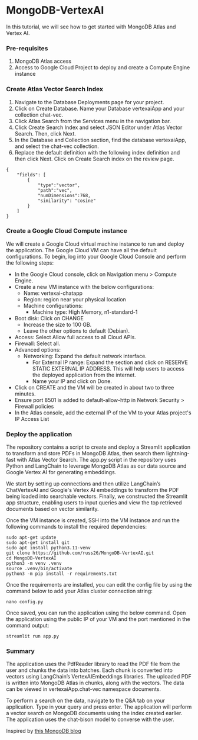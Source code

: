 # MongoDB-VertexAI
In this tutorial, we will see how to get started with MongoDB Atlas and Vertex AI.

### Pre-requisites
1. MongoDB Atlas access
2. Access to Google Cloud Project to deploy and create a Compute Engine instance

### Create Atlas Vector Search Index
1. Navigate to the Database Deployments page for your project.
2. Click on Create Database. Name your Database vertexaiApp and your collection chat-vec.
3. Click Atlas Search from the Services menu in the navigation bar.
4. Click Create Search Index and select JSON Editor under Atlas Vector Search. Then, click Next.
5. In the Database and Collection section, find the database vertexaiApp, and select the chat-vec collection.
6. Replace the default definition with the following index definition and then click Next. Click on Create Search index on the review page.
```
{
    "fields": [
        {
            "type":"vector",
            "path":"vec",
            "numDimensions":768,
            "similarity": "cosine"
        }
    ]
}
```

### Create a Google Cloud Compute instance
We will create a Google Cloud virtual machine instance to run and deploy the application. The Google Cloud VM can have all the default configurations. To begin, log into your Google Cloud Console and perform the following steps:
 
* In the Google Cloud console, click on Navigation menu > Compute Engine.
* Create a new VM instance with the below configurations:
   * Name: vertexai-chatapp
   * Region: region near your physical location
   * Machine configurations:
       * Machine type: High Memory, n1-standard-1
* Boot disk: Click on CHANGE
    * Increase the size to 100 GB.
    * Leave the other options to default (Debian).
* Access: Select Allow full access to all Cloud APIs.
* Firewall: Select all.
* Advanced options:
    * Networking: Expand the default network interface.
        * For External IP range: Expand the section and click on RESERVE STATIC EXTERNAL IP ADDRESS. This will help users to access the deployed application from the internet.
        * Name your IP and click on Done.
* Click on CREATE and the VM will be created in about two to three minutes.
* Ensure port 8501 is added to default-allow-http in Network Security > Firewall policies
* In the Atlas console, add the external IP of the VM to your Atlas project's IP Access List

### Deploy the application
The repository contains a script to create and deploy a Streamlit application to transform and store PDFs in MongoDB Atlas, then search them lightning-fast with Atlas Vector Search. The app.py script in the repository uses Python and LangChain to leverage MongoDB Atlas as our data source and Google Vertex AI for generating embeddings.

We start by setting up connections and then utilize LangChain’s ChatVertexAI and Google's Vertex AI embeddings to transform the PDF being loaded into searchable vectors. Finally, we constructed the Streamlit app structure, enabling users to input queries and view the top retrieved documents based on vector similarity.

Once the VM instance is created, SSH into the VM instance and run the following commands to install the required dependencies: 
```
sudo apt-get update
sudo apt-get install git
sudo apt install python3.11-venv
git clone https://github.com/russ26/MongoDB-VertexAI.git
cd MongoDB-VertexAI
python3 -m venv .venv
source .venv/bin/activate
python3 -m pip install -r requirements.txt
```

Once the requirements are installed, you can edit the config file by using the command below to add your Atlas cluster connection string: 
```
nano config.py
```

Once saved, you can run the application using the below command. Open the application using the public IP of your VM and the port mentioned in the command output:
```
streamlit run app.py
```

### Summary
The application uses the PdfReader library to read the PDF file from the user and chunks the data into batches. Each chunk is converted into vectors using LangChain’s VertexAIEmbeddings libraries. The uploaded PDF is written into MongoDB Atlas in chunks, along with the vectors. The data can be viewed in vertexaiApp.chat-vec namespace documents.

To perform a search on the data, navigate to the Q&A tab on your application. Type in your query and press enter. The application will perform a vector search on MongoDB documents using the index created earlier. The application uses the chat-bison model to converse with the user.

Inspired by [this MongoDB blog](https://www.mongodb.com/developer/products/atlas/build-smart-applications-atlas-vector-search-google-vertex-ai/)
